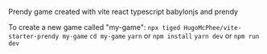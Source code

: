 Prendy game created with vite react typescript babylonjs and prendy

To create a new game called "my-game":
`npx tiged HugoMcPhee/vite-starter-prendy my-game`
`cd my-game`
`yarn` or `npm install`
`yarn dev` or `npm run dev`
